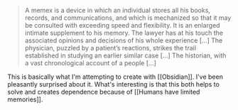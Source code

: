 > A memex is a device in which an individual stores all his books, records, and communications, and which is mechanized so that it may be consulted with exceeding speed and flexibility. It is an enlarged intimate supplement to his memory. The lawyer has at his touch the associated opinions and decisions of his whole experience \[…\] The physician, puzzled by a patient’s reactions, strikes the trail established in studying an earlier similar case \[…\] The historian, with a vast chronological account of a people \[…\]

This is basically what I'm attempting to create with [[Obsidian]]. I've been pleasantly surprised about it. What's interesting is that this both helps to solve and creates dependence because of [[Humans have limited memories]]. 